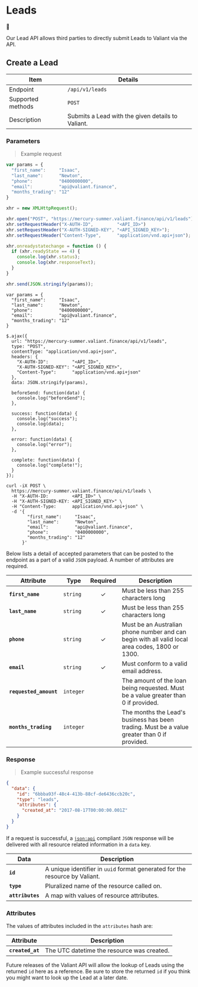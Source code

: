 # Leads

🏅

Our Lead API allows third parties to directly submit Leads to Valiant via the API.

## Create a Lead

| Item              | Details                                             |
| ----------------- | --------------------------------------------------- |
| Endpoint          | `/api/v1/leads`                                     |
| Supported methods | `POST`                                              |
| Description       | Submits a Lead with the given details to Valiant.   |

### Parameters

> Example request

```javascript
var params = {
  "first_name":     "Isaac",
  "last_name":      "Newton",
  "phone":          "0400000000",
  "email":          "api@valiant.finance",
  "months_trading": "12"
}

xhr = new XMLHttpRequest();

xhr.open("POST", "https://mercury-summer.valiant.finance/api/v1/leads");
xhr.setRequestHeader("X-AUTH-ID",         "<API_ID>")
xhr.setRequestHeader("X-AUTH-SIGNED-KEY", "<API_SIGNED_KEY>");
xhr.setRequestHeader("Content-Type",      "application/vnd.api+json");

xhr.onreadystatechange = function () {
  if (xhr.readyState == 4) {
    console.log(xhr.status);
    console.log(xhr.responseText);
  }
}

xhr.send(JSON.stringify(params));
```

```jquery
var params = {
  "first_name":     "Isaac",
  "last_name":      "Newton",
  "phone":          "0400000000",
  "email":          "api@valiant.finance",
  "months_trading": "12"
}

$.ajax({
  url: "https://mercury-summer.valiant.finance/api/v1/leads",
  type: "POST",
  contentType: "application/vnd.api+json",
  headers: {
    "X-AUTH-ID":         "<API_ID>",
    "X-AUTH-SIGNED-KEY": "<API_SIGNED_KEY>",
    "Content-Type":      "application/vnd.api+json"
  },
  data: JSON.stringify(params),

  beforeSend: function(data) {
    console.log("beforeSend");
  },

  success: function(data) {
    console.log("success");
    console.log(data);
  },

  error: function(data) {
    console.log("error");
  },

  complete: function(data) {
    console.log("complete!");
  }
});
```

```shell
curl -iX POST \
  https://mercury-summer.valiant.finance/api/v1/leads \
  -H "X-AUTH-ID:         <API_ID>" \
  -H "X-AUTH-SIGNED-KEY: <API_SIGNED_KEY>" \
  -H "Content-Type:      application/vnd.api+json" \
  -d '{
        "first_name":     "Isaac",
        "last_name":      "Newton",
        "email":          "api@valiant.finance",
        "phone":          "0400000000",
        "months_trading": "12"
      }'
```

Below lists a detail of accepted parameters that can be posted to the endpoint as a part of a valid `JSON` payload. A number of attributes are required.

| Attribute              | Type      | Required | Description                           |
| ---------------------- | --------- | :------: | ------------------------------------- |
| **`first_name`**       | `string`  | ✓        | Must be less than 255 characters long |
| **`last_name`**        | `string`  | ✓        | Must be less than 255 characters long |
| **`phone`**            | `string`  | ✓        | Must be an Australian phone number and can begin with all valid local area codes, 1800 or 1300. |
| **`email`**            | `string`  | ✓        | Must conform to a valid email address. |
| **`requested_amount`** | `integer` |          | The amount of the loan being requested. Must be a value greater than 0 if provided. |
| **`months_trading`**   | `integer` |          | The months the Lead's business has been trading. Must be a value greater than 0 if provided. |

### Response

> Example successful response

```json
{
  "data": {
    "id": "6bbba93f-48c4-413b-88cf-de6436ccb20c",
    "type": "leads",
    "attributes": {
      "created_at": "2017-08-17T00:00:00.001Z"
    }
  }
}
```

If a request is successful, a [`json:api`](http://jsonapi.org/) compliant `JSON` response will be delivered with all resource related information in a `data` key.

| Data             | Description                                                                 |
| ---------------- | --------------------------------------------------------------------------- |
| **`id`**         | A unique identifier in `uuid` format generated for the resource by Valiant. |
| **`type`**       | Pluralized name of the resource called on.                                  |
| **`attributes`** | A map with values of resource attributes.                                   |

### Attributes

The values of attributes included in the `attributes` hash are:

| Attribute        | Description                                 |
| ---------------- | ------------------------------------------- |
| **`created_at`** | The UTC datetime the resource was created.  |

<aside class="notice">
  Future releases of the Valiant API will allow the lookup of Leads using the returned <code>id</code> here as a reference. Be sure to store the returned <code>id</code> if you think you might want to look up the Lead at a later date.
</aside>
